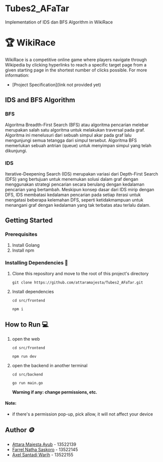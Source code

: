 # Tubes2_AFaTar
Implementation of IDS dan BFS Algorithm in WikiRace

<!-- 
minimal berisi:
i. Penjelasan singkat algoritma IDS dan BFS yang diimplementasikan
ii. Requirement program dan instalasi tertentu bila ada
iii. Command atau langkah-langkah dalam meng-compile atau build program
iv. Author (identitas pembuat) 
-->

# 🏆 WikiRace

WikiRace is a competitive online game where players navigate through Wikipedia by clicking hyperlinks to reach a specific target page from a given starting page in the shortest number of clicks possible. For more information:

- [Project Specification](link not provided yet)

## IDS and BFS Algorithm
### BFS
Algoritma Breadth-First Search (BFS) atau algoritma pencarian melebar merupakan salah satu algoritma untuk melakukan traversal pada graf. Algoritma ini menelusuri dari sebuah simpul akar pada graf lalu mengunjungi semua tetangga dari simpul tersebut. Algoritma BFS memerlukan sebuah antrian (queue) untuk menyimpan simpul yang telah dikunjungi.
### IDS
Iterative-Deepening Search (IDS) merupakan variasi dari Depth-First Search (DFS) yang bertujuan untuk menemukan solusi dalam graf dengan menggunakan strategi pencarian secara berulang dengan kedalaman pencarian yang bertambah. Meskipun konsep dasar dari IDS mirip dengan DFS, IDS membatasi kedalaman pencarian pada setiap iterasi untuk mengatasi beberapa kelemahan DFS, seperti ketidakmampuan untuk menangani graf dengan kedalaman yang tak terbatas atau terlalu dalam.

## Getting Started

### Prerequisites
1. Install Golang
2. Install npm

### Installing Dependencies 🔨

1. Clone this repository and move to the root of this project's directory

   ```
   git clone https://github.com/attaramajesta/Tubes2_AFaTar.git
   ```

2. Install dependencies

   ```
   cd src/frontend
   ```
   ```
   npm i
   ```

## How to Run 💻

1. open the web

   ```
   cd src/frontend
   ```
   ```
   npm run dev
   ```

2. open the backend in another terminal

   ```
   cd src/backend
   ```
   ```
   go run main.go
   ```

   <b>Warning if any: change permissions, etc.</b>

#### Note:

- if there's a permission pop-up, pick allow, it will not affect your device 

## Author 🪙

- [Attara Majesta Ayub](https://github.com/attaramajesta) - 13522139
- [Farrel Natha Saskoro](https://github.com/fnathas) - 13522145
- [Axel Santadi Warih](https://github.com/AxelSantadi) - 13522155
